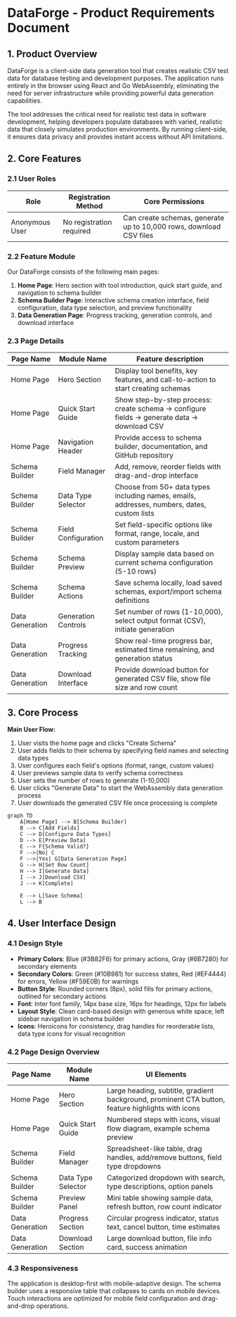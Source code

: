 # DataForge - Product Requirements Document

## 1. Product Overview

DataForge is a client-side data generation tool that creates realistic CSV test data for database testing and development purposes. The application runs entirely in the browser using React and Go WebAssembly, eliminating the need for server infrastructure while providing powerful data generation capabilities.

The tool addresses the critical need for realistic test data in software development, helping developers populate databases with varied, realistic data that closely simulates production environments. By running client-side, it ensures data privacy and provides instant access without API limitations.

## 2. Core Features

### 2.1 User Roles

| Role | Registration Method | Core Permissions |
|------|---------------------|------------------|
| Anonymous User | No registration required | Can create schemas, generate up to 10,000 rows, download CSV files |

### 2.2 Feature Module

Our DataForge consists of the following main pages:

1. **Home Page**: Hero section with tool introduction, quick start guide, and navigation to schema builder
2. **Schema Builder Page**: Interactive schema creation interface, field configuration, data type selection, and preview functionality
3. **Data Generation Page**: Progress tracking, generation controls, and download interface

### 2.3 Page Details

| Page Name | Module Name | Feature description |
|-----------|-------------|---------------------|
| Home Page | Hero Section | Display tool benefits, key features, and call-to-action to start creating schemas |
| Home Page | Quick Start Guide | Show step-by-step process: create schema → configure fields → generate data → download CSV |
| Home Page | Navigation Header | Provide access to schema builder, documentation, and GitHub repository |
| Schema Builder | Field Manager | Add, remove, reorder fields with drag-and-drop interface |
| Schema Builder | Data Type Selector | Choose from 50+ data types including names, emails, addresses, numbers, dates, custom lists |
| Schema Builder | Field Configuration | Set field-specific options like format, range, locale, and custom parameters |
| Schema Builder | Schema Preview | Display sample data based on current schema configuration (5-10 rows) |
| Schema Builder | Schema Actions | Save schema locally, load saved schemas, export/import schema definitions |
| Data Generation | Generation Controls | Set number of rows (1-10,000), select output format (CSV), initiate generation |
| Data Generation | Progress Tracking | Show real-time progress bar, estimated time remaining, and generation status |
| Data Generation | Download Interface | Provide download button for generated CSV file, show file size and row count |

## 3. Core Process

**Main User Flow:**
1. User visits the home page and clicks "Create Schema"
2. User adds fields to their schema by specifying field names and selecting data types
3. User configures each field's options (format, range, custom values)
4. User previews sample data to verify schema correctness
5. User sets the number of rows to generate (1-10,000)
6. User clicks "Generate Data" to start the WebAssembly data generation process
7. User downloads the generated CSV file once processing is complete

```mermaid
graph TD
    A[Home Page] --> B[Schema Builder]
    B --> C[Add Fields]
    C --> D[Configure Data Types]
    D --> E[Preview Data]
    E --> F{Schema Valid?}
    F -->|No| C
    F -->|Yes| G[Data Generation Page]
    G --> H[Set Row Count]
    H --> I[Generate Data]
    I --> J[Download CSV]
    J --> K[Complete]
    
    E --> L[Save Schema]
    L --> B
```

## 4. User Interface Design

### 4.1 Design Style

- **Primary Colors**: Blue (#3B82F6) for primary actions, Gray (#6B7280) for secondary elements
- **Secondary Colors**: Green (#10B981) for success states, Red (#EF4444) for errors, Yellow (#F59E0B) for warnings
- **Button Style**: Rounded corners (8px), solid fills for primary actions, outlined for secondary actions
- **Font**: Inter font family, 14px base size, 16px for headings, 12px for labels
- **Layout Style**: Clean card-based design with generous white space, left sidebar navigation in schema builder
- **Icons**: Heroicons for consistency, drag handles for reorderable lists, data type icons for visual recognition

### 4.2 Page Design Overview

| Page Name | Module Name | UI Elements |
|-----------|-------------|-------------|
| Home Page | Hero Section | Large heading, subtitle, gradient background, prominent CTA button, feature highlights with icons |
| Home Page | Quick Start Guide | Numbered steps with icons, visual flow diagram, example schema preview |
| Schema Builder | Field Manager | Spreadsheet-like table, drag handles, add/remove buttons, field type dropdowns |
| Schema Builder | Data Type Selector | Categorized dropdown with search, type descriptions, option panels |
| Schema Builder | Preview Panel | Mini table showing sample data, refresh button, row count indicator |
| Data Generation | Progress Section | Circular progress indicator, status text, cancel button, time estimates |
| Data Generation | Download Section | Large download button, file info card, success animation |

### 4.3 Responsiveness

The application is desktop-first with mobile-adaptive design. The schema builder uses a responsive table that collapses to cards on mobile devices. Touch interactions are optimized for mobile field configuration and drag-and-drop operations.